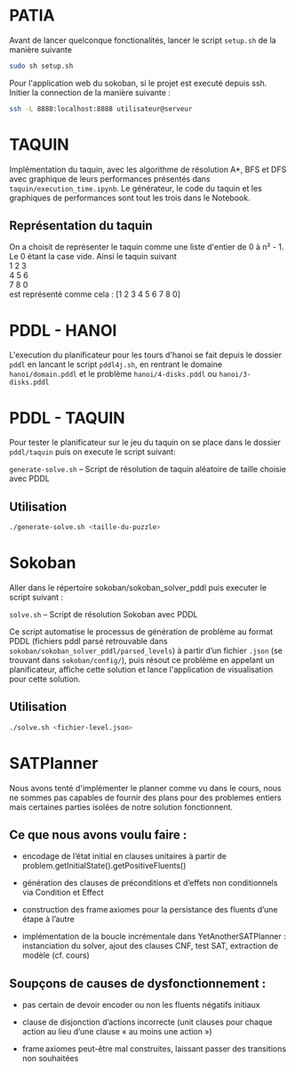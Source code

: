 # PATIA

Avant de lancer quelconque fonctionalités, lancer le script `setup.sh` de la manière suivante
```bash
sudo sh setup.sh
```
Pour l'application web du sokoban, si le projet est executé depuis ssh. Initier la connection de la manière suivante : 
```bash
ssh -L 8888:localhost:8888 utilisateur@serveur
```

# TAQUIN

Implémentation du taquin, avec les algorithme de résolution A*, BFS et DFS avec graphique de leurs performances présentés dans `taquin/execution_time.ipynb`. Le générateur, le code du taquin et les graphiques de performances sont tout les trois dans le Notebook. 

## Représentation du taquin
On a choisit de représenter le taquin comme une liste d'entier de 0 à n² - 1. Le 0 étant la case vide.
Ainsi le taquin suivant\
1 2 3\
4 5 6\
7 8 0\
est représenté comme cela :
[1 2 3 4 5 6 7 8 0]

# PDDL - HANOI

L'execution du planificateur pour les tours d'hanoi se fait depuis le dossier `pddl` en lancant le script `pddl4j.sh`, en rentrant le domaine `hanoi/domain.pddl` et le problème `hanoi/4-disks.pddl` ou `hanoi/3-disks.pddl`

# PDDL - TAQUIN

Pour tester le planificateur sur le jeu du taquin on se place dans le dossier `pddl/taquin` puis on execute le script suivant:

`generate-solve.sh` – Script de résolution de taquin aléatoire de taille choisie avec PDDL
## Utilisation

```bash
./generate-solve.sh <taille-du-puzzle>
```

# Sokoban

Aller dans le répertoire sokoban/sokoban_solver_pddl puis executer le script suivant :

`solve.sh` – Script de résolution Sokoban avec PDDL

Ce script automatise le processus de génération de problème au format PDDL (fichiers pddl parsé retrouvable dans `sokoban/sokoban_solver_pddl/parsed_levels`) à partir d’un fichier `.json` (se trouvant dans `sokoban/config/`), puis résout ce problème en appelant un planificateur, affiche cette solution et lance l'application de visualisation pour cette solution.

## Utilisation

```bash
./solve.sh <fichier-level.json>
```

# SATPlanner
Nous avons tenté d'implémenter le planner comme vu dans le cours, nous ne sommes pas capables de fournir des plans pour des problemes entiers mais certaines parties isolées de notre solution fonctionnent.

## Ce que nous avons voulu faire :

- encodage de l’état initial en clauses unitaires à partir de problem.getInitialState().getPositiveFluents()

- génération des clauses de préconditions et d’effets non conditionnels via Condition et Effect

- construction des frame axiomes pour la persistance des fluents d’une étape à l’autre

- implémentation de la boucle incrémentale dans YetAnotherSATPlanner : instanciation du solver, ajout des clauses CNF, test SAT, extraction de modèle (cf. cours)

## Soupçons de causes de dysfonctionnement :

- pas certain de devoir encoder ou non les fluents négatifs initiaux

- clause de disjonction d’actions incorrecte (unit clauses pour chaque action au lieu d’une clause « au moins une action »)

- frame axiomes peut-être mal construites, laissant passer des transitions non souhaitées
